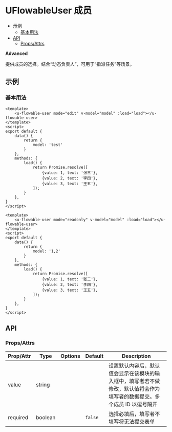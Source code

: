 <!-- 该 README.md 根据 api.yaml 和 docs/*.md 自动生成，为了方便在 GitHub 和 NPM 上查阅。如需修改，请查看源文件 -->

# UFlowableUser 成员

- [示例](#示例)
    - [基本用法](#基本用法)
- [API]()
    - [Props/Attrs](#propsattrs)

**Advanced**

提供成员的选择。结合“动态负责人”，可用于“指派任务”等场景。

## 示例
### 基本用法

```vue
<template>
    <u-flowable-user mode="edit" v-model="model" :load="load"></u-flowable-user>
</template>
<script>
export default {
    data() {
        return {
            model: 'test'
        }
    },
    methods: {
        load() {
            return Promise.resolve([
                {value: 1, text: '张三'},
                {value: 2, text: '李四'},
                {value: 3, text: '王五'},
            ]);
        }
    },
}
</script>
```


```vue
<template>
    <u-flowable-user mode="readonly" v-model="model" :load="load"></u-flowable-user>
</template>
<script>
export default {
    data() {
        return {
            model: '1,2'
        }
    },
    methods: {
        load() {
            return Promise.resolve([
                {value: 1, text: '张三'},
                {value: 2, text: '李四'},
                {value: 3, text: '王五'},
            ]);
        }
    },
}
</script>
```

## API
### Props/Attrs

| Prop/Attr | Type | Options | Default | Description |
| --------- | ---- | ------- | ------- | ----------- |
| value | string |  |  | 设置默认内容后，默认值会显示在该模块的输入框中，填写者若不做修改，默认值将会作为填写者的数据提交。多个成员 ID 以逗号隔开 |
| required | boolean |  | `false` | 选择必填后，填写者不填写将无法提交表单 |

